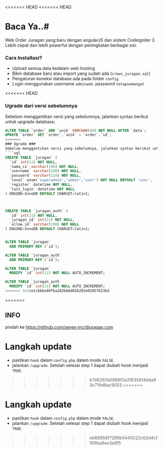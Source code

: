 <<<<<<< HEAD
<<<<<<< HEAD
# Baca Ya..#

Web Order Juragan yang baru dengan angularJS dan sistem Codeigniter 3. Lebih cepat dan lebih powerful dengan peningkatan berbagai sisi.

### Cara Installasi? ###

* Upload semua data kedalam web hosting
* Bikin database baru atau import yang sudah ada (`crows_juragan.sql`)
* Pengaturan koneksi database ada pada folder `config`
* Login menggunakan username `adminweb`. password `tetapsemangat`

<<<<<<< HEAD
### Ugrade dari versi sebelumnya ###
Sebelum menggantikan versi yang sebelumnya, jalankan syntax berikut untuk upgrade database;
````sql
ALTER TABLE `order` ADD `unik` VARCHAR(40) NOT NULL AFTER `data`;
UPDATE `order` SET `order`.`unik` = `order`.`id`;
=======
### Ugrade ###
Sebelum menggantikan versi yang sebelumnya, jalankan syntax berikut untuk upgrade database;
````sql
CREATE TABLE `juragan` (
  `id` int(11) NOT NULL,
  `nama_cs` varchar(100) NOT NULL,
  `username` varchar(100) NOT NULL,
  `password` varchar(120) NOT NULL,
  `level` enum('superadmin','admin','user') NOT NULL DEFAULT 'user',
  `register` datetime NOT NULL,
  `last_login` datetime NOT NULL
) ENGINE=InnoDB DEFAULT CHARSET=latin1;



CREATE TABLE `juragan_auth` (
  `id` int(11) NOT NULL,
  `juragan_id` int(11) NOT NULL,
  `allow_id` varchar(200) NOT NULL
) ENGINE=InnoDB DEFAULT CHARSET=latin1;


ALTER TABLE `juragan`
  ADD PRIMARY KEY (`id`);

ALTER TABLE `juragan_auth`
  ADD PRIMARY KEY (`id`);

ALTER TABLE `juragan`
  MODIFY `id` int(11) NOT NULL AUTO_INCREMENT;

ALTER TABLE `juragan_auth`
  MODIFY `id` int(11) NOT NULL AUTO_INCREMENT;
>>>>>>> 1e7ce1cbbbe40fba202b66d016202e02057623bd
````
=======
## INFO
pindah ke https://github.com/seven-inc/djuragan.com
# Langkah update #
* pastikan `hook` dalam `config.php` dalam mode `FALSE`.
* jalankan `/upgrade`. Setelah selesai step 1 dapat diubah hook menjadi `TRUE`.
>>>>>>> b746267e0988f2a31635814dda93c719d8ac9053
=======
# Langkah update #
* pastikan `hook` dalam `config.php` dalam mode `FALSE`.
* jalankan `/upgrade`. Setelah selesai step 1 dapat diubah hook menjadi `TRUE`.
>>>>>>> eb68956f7286b5445022c62d4cf169ba8ee3e9f5
